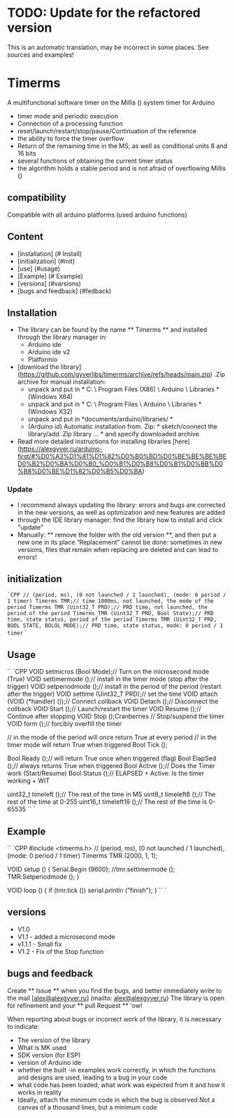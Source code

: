 # TODO: Update for the refactored version














This is an automatic translation, may be incorrect in some places. See sources and examples!

# Timerms
A multifunctional software timer on the Millis () system timer for Arduino
- timer mode and periodic execution
- Connection of a processing function
- reset/launch/restart/stop/pause/Continuation of the reference
- the ability to force the timer overflow
- Return of the remaining time in the MS, as well as conditional units 8 and 16 bits
- several functions of obtaining the current timer status
- the algorithm holds a stable period and is not afraid of overflowing Millis ()

## compatibility
Compatible with all arduino platforms (used arduino functions)

## Content
- [installation] (# Install)
- [initialization] (#init)
- [use] (#usage)
- [Example] (# Example)
- [versions] (#varsions)
- [bugs and feedback] (#fedback)

<a id="install"> </a>
## Installation
- The library can be found by the name ** Timerms ** and installed through the library manager in:
    - Arduino ide
    - Arduino ide v2
    - Platformio
- [download the library] (https://github.com/gyverlibs/timerms/archive/refs/heads/main.zip) .Zip archive for manual installation:
    - unpack and put in * C: \ Program Files (X86) \ Arduino \ Libraries * (Windows X64)
    - unpack and put in * C: \ Program Files \ Arduino \ Libraries * (Windows X32)
    - unpack and put in *documents/arduino/libraries/ *
    - (Arduino id) Automatic installation from. Zip: * sketch/connect the library/add .Zip library ... * and specify downloaded archive
- Read more detailed instructions for installing libraries [here] (https://alexgyver.ru/arduino-first/#%D0%A3%D1%81%D1%82%D0%B0%BD%D0%BE%BE%BE%BED0%B2%D0%BA%D0%B0_%D0%B1%D0%B8%D0%B1%D0%BB%D0%B8%D0%BE%D1%82%D0%B5%D0%BA)
### Update
- I recommend always updating the library: errors and bugs are corrected in the new versions, as well as optimization and new features are added
- through the IDE library manager: find the library how to install and click "update"
- Manually: ** remove the folder with the old version **, and then put a new one in its place.“Replacement” cannot be done: sometimes in new versions, files that remain when replacing are deleted and can lead to errors!


<a id="init"> </a>
## initialization
`` `CPP
// (period, ms), (0 not launched / 1 launched), (mode: 0 period / 1 timer)
Timerms TMR;// time 1000ms, not launched, the mode of the period
Timerms TMR (Uint32_T PRD);// PRD time, not launched, the period of the period
Timerms TMR (Uint32_T PRD, Bool State);// PRD time, state status, period of the period
Timerms TMR (Uint32_T PRD, BOOL STATE, BOLOL MODE);// PRD time, state status, mode: 0 period / 1 timer
`` `

<a id="usage"> </a>
## Usage
`` `CPP
VOID setmicros (Bool Mode);// Turn on the microsecond mode (True)
VOID settimermode ();// install in the timer mode (stop after the trigger)
VOID setperiodmode ();// install in the period of the period (restart after the trigger)
VOID settime (Uint32_T PRD);// set the time
VOID attach (VOID (*handler) ());// Connect collback
VOID Detach ();// Disconnect the collback
VOID Start ();// Launch/restart the timer
VOID Resume ();// Continue after stopping
VOID Stop ();Cranberries // Stop/suspend the timer
VOID form ();// forcibly overfill the timer

// in the mode of the period will once return True at every period
// in the timer mode will return True when triggered
Bool Tick ();

Bool Ready ();// will return True once when triggered (flag)
Bool ElapSed ();// always returns True when triggered
Bool Active ();// Does the Timer work (Start/Resume)
Bool Status ();// ELAPSED + Active: Is the timer working + WIT

uint32_t timeleft ();// The rest of the time in MS
uint8_t timeleft8 ();// The rest of the time at 0-255
uint16_t timeleft16 ();// The rest of the time is 0-65535
`` `

<a id="EXAMPLE"> </a>
## Example
`` `CPP
#include <timerms.h>
// (period, ms), (0 not launched / 1 launched), (mode: 0 period / 1 timer)
Timerms TMR (2000, 1, 1);

VOID setup () {
  Serial.Begin (9600);
  //tmr.settimermode ();
  TMR.Setperiodmode ();
}

VOID loop () {
  if (tmr.tick ()) serial.println ("finish");
}
`` `

<a id="versions"> </a>
## versions
- V1.0
- V1.1 - added a microsecond mode
- v1.1.1 - Small fix
- V1.2 - Fix of the Stop function

<a id="feedback"> </a>
## bugs and feedback
Create ** Issue ** when you find the bugs, and better immediately write to the mail [alex@alexgyver.ru] (mailto: alex@alexgyver.ru)
The library is open for refinement and your ** pull Request ** 'ow!


When reporting about bugs or incorrect work of the library, it is necessary to indicate:
- The version of the library
- What is MK used
- SDK version (for ESP)
- version of Arduino ide
- whether the built -in examples work correctly, in which the functions and designs are used, leading to a bug in your code
- what code has been loaded, what work was expected from it and how it works in reality
- Ideally, attach the minimum code in which the bug is observed.Not a canvas of a thousand lines, but a minimum code